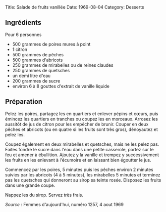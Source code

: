 Title: Salade de fruits vanillée
Date: 1969-08-04
Category: Desserts

## Ingrédients

Pour 6 personnes

* 500 grammes de poires mures à point
* 1 citron
* 500 grammes de pêches
* 500 grammes d'abricots
* 250 grammes de mirabelles ou de reines claudes
* 250 grammes de quetsches
* un demi litre d'eau
* 200 grammes de sucre
* environ 6 à 8 gouttes d'extrait de vanille liquide

## Préparation

Pelez les poires, partagez les en quartiers et enlever pépins et cœurs, puis
émincez les quartiers en tranches ou coupez les en morceaux. Arrosez les
aussitôt de jus de citron pour les empêcher de brunir. Couper en deux pêches et
abricots (ou en quatre si les fruits sont très gros), dénoyautez et pelez les.

Coupez également en deux mirabelles et quetsches, mais ne les pelez pas. Faites
fondre le sucre dans l'eau dans une petite casserole, portez sur le feu et
amener à ébullition. Ajoutez y la vanille et trempez y successivement les
fruits en les enlevant à l'écumoire et en laissant bien égoutter le jus.

Commencez par les poires, 5 minutes puis les pêches environ 2 minutes suivies
par les abricots (4 à 5 minutes), les mirabelles 5 minutes et terminez pas les
quetsches qui donneront au sirop sa teinte rosée. Disposez les fruits dans une
grande coupe.

Nappez les du sirop.
Servez très frais.

*Source :* Femmes d'aujourd'hui, numéro 1257, 4 aout 1969

